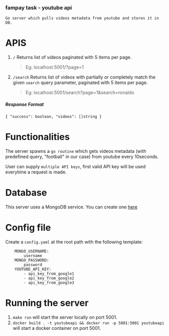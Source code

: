### fampay task - youtube api

`Go server which pulls videos metadata from youtube and stores it in DB.`

# APIS

1. `/` Returns list of videos paginated with 5 items per page.
   > Eg: localhost:5001/?page=1
2. `/search` Returns list of videos with partially or completely match the given `search` query parameter, paginated with 5 items per page.
   > Eg: localhost:5001/search?page=1&search=ronaldo

##### Response Format

`{ "success": boolean, "videos": []string }`

# Functionalities

The server spawns a `go routine` which gets videos metadata (with predefined query, "football" in our case) from youtube every 10seconds.

User can supply `multiple API keys`, first valid API key will be used everytime a request is made.

# Database

This server uses a MongoDB service. You can create one [here](https://www.mongodb.com/atlas/database)

# Config file

Create a `config.yaml` at the root path with the following template:

```
    MONGO_USERNAME:
        username
    MONGO_PASSWORD:
        password
    YOUTUBE_API_KEY:
        - api_key_from_google1
        - api_key_from_google2
        - api_key_from_google3
```

# Running the server

1. `make run` will start the server locally on port 5001.
2. `docker build . -t youtubeapi && docker run -p 5001:5001 youtubeapi` will start a docker container on port 5001.
